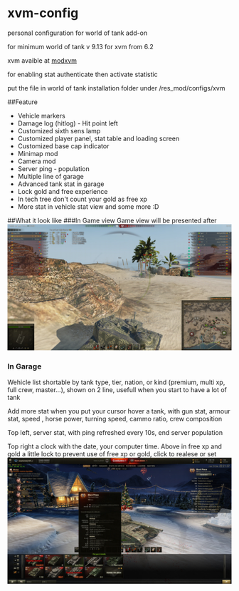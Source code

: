 # xvm-config
personal configuration for world of tank add-on

for minimum world of tank v 9.13
for xvm from 6.2

xvm avaible at [modxvm](http://www.modxvm.com/en/download-xvm/)

for enabling stat authenticate then activate statistic

put the file in world of tank installation folder under /res_mod/configs/xvm

##Feature

* Vehicle markers
* Damage log (hitlog) - Hit point left
* Customized sixth sens lamp
* Customized player panel, stat table and loading screen
* Customized base cap indicator
* Minimap mod
* Camera mod
* Server ping - population
* Multiple line of garage
* Advanced tank stat in garage
* Lock gold and free experience
* In tech tree don't count your gold as free xp
* More stat in vehicle stat view
and some more :D

##What it look like
###In Game view
Game view will be presented after
![In game view](https://github.com/surpriserom/xvm-config/blob/develop/surpriserom/Data/in_game.jpg)
### In Garage
Wehicle list shortable by tank type, tier, nation, or kind (premium, multi xp, full crew, master...), shown on 2 line, usefull when you start to have a lot of tank

Add more stat when you put your cursor hover a tank, with gun stat, armour stat, speed , horse power, turning speed, cammo ratio, crew composition

Top left, server stat, with ping refreshed every 10s, end server population

Top right a clock with the date, your computer time. Above in free xp and gold  a little lock to prevent use of free xp or gold, click to realese or set
![In Garage](https://github.com/surpriserom/xvm-config/blob/develop/surpriserom/Data/garageView.jpg)
